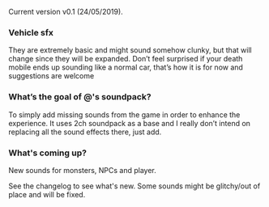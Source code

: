 Current version v0.1 (24/05/2019).

### Vehicle sfx
They are extremely basic and might sound somehow clunky, but that will change since they will be expanded. Don’t feel surprised if your death mobile ends up sounding like a normal car, that’s how it is for now and suggestions are welcome

### What’s the goal of @'s soundpack?
To simply add missing sounds from the game in order to enhance the experience. It uses 2ch soundpack as a base and I really don’t intend on replacing all the sound effects there, just add.


### What's coming up?

New sounds for monsters, NPCs and player.


See the changelog to see what's new. Some sounds might be glitchy/out of place and will be fixed.


